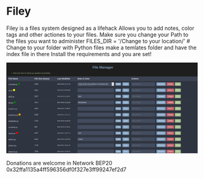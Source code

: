 # Filey

Filey is a files system designed as a lifehack
Allows you to add notes, color tags and other actiones to your files.
Make sure you change your Path to the files you want to administer
FILES_DIR = '/Change to your location/'  # Change to your folder with Python files
make a temlates folder and have the index file in there
Install the requirements and you are set!

![File system](filey.png)


Donations are welcome in Network BEP20 0x32ffa1135a4ff596356df0f327e3ff99247ef2d7
